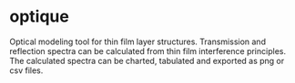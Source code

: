 optique
=======

Optical modeling tool for thin film layer structures. Transmission and reflection spectra can be calculated from thin film interference principles. The calculated spectra can be charted, tabulated and exported as png or csv files.



